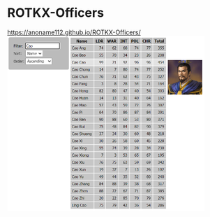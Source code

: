 # ROTKX-Officers
https://anoname112.github.io/ROTKX-Officers/
<br />
<a href="https://anoname112.github.io/ROTKX-Officers/">
   <img src="https://raw.githubusercontent.com/Anoname112/ROTKX-Officers/main/ss.png" title="ROTKX Officers" height="400">
</a>
